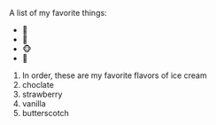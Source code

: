 A list of my favorite things:
* 🐶
* 🐴
* 🐵
* 🍗
1. In order, these are my favorite flavors of ice cream
2. choclate
3. strawberry
4. vanilla
5. butterscotch 
